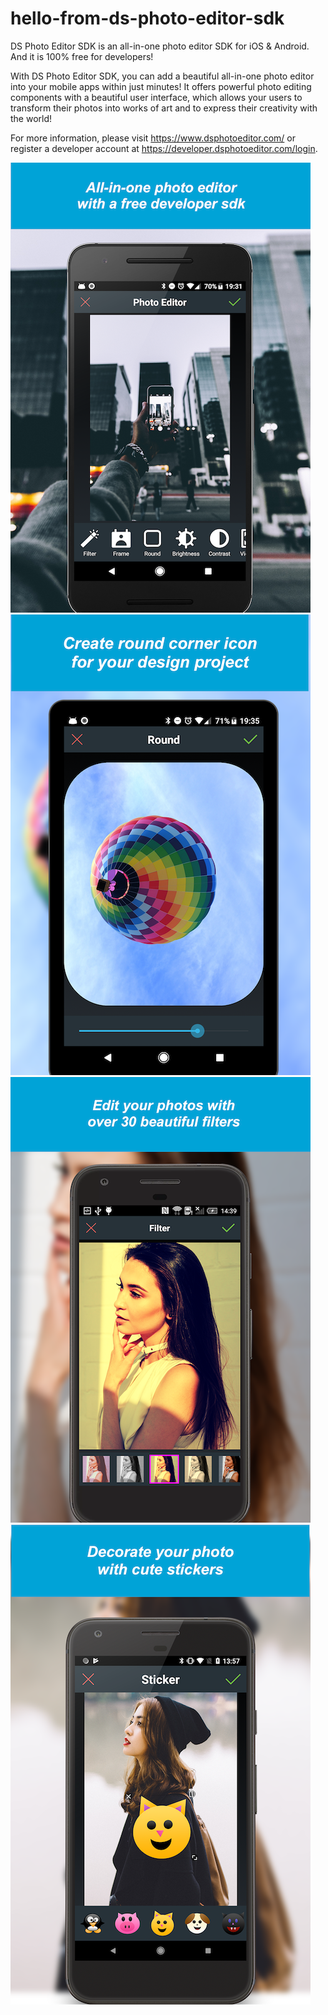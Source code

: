 # hello-from-ds-photo-editor-sdk

DS Photo Editor SDK is an all-in-one photo editor SDK for iOS & Android. And it is 100% free for developers!

With DS Photo Editor SDK, you can add a beautiful all-in-one photo editor into your mobile apps within just minutes! It offers powerful photo editing components with a beautiful user interface, which allows your users to transform their photos into works of art and to express their creativity with the world!

For more information, please visit https://www.dsphotoeditor.com/ or register a developer account at https://developer.dsphotoeditor.com/login.


![](screenshot-1.png)
![](screenshot-2.png)
![](screenshot-3.png)
![](screenshot-4.png)
